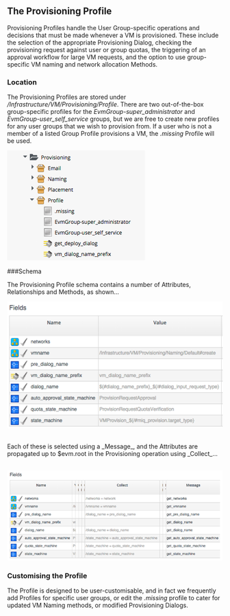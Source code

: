 ## The Provisioning Profile

Provisioning Profiles handle the User Group-specific operations and decisions that must be made whenever a VM is provisioned. These include the selection of the appropriate Provisioning Dialog, checking the provisioning request against user or group quotas, the triggering of an approval workflow for large VM requests, and the option to use group-specific VM naming and network allocation Methods.

### Location

The Provisioning Profiles are stored under _/Infrastructure/VM/Provisioning/Profile_. There are two out-of-the-box group-specific profiles for the _EvmGroup-super\_administrator_ and _EvmGroup-user\_self\_service_ groups, but we are free to create new profiles for any user groups that we wish to provision from. If a user who is not a member of a listed Group Profile provisions a VM, the _.missing_ Profile will be used.

![screenshot](images/screenshot4.png)

###Schema

The Provisioning Profile schema contains a number of Attributes, Relationships and Methods, as shown...
<br>

![screenshot](images/screenshot1.png?)

<br>
Each of these is selected using a _Message_, and the Attributes are propagated up to $evm.root in the Provisioning operation using _Collect_...
<br> <br>

![screenshot](images/screenshot5.png)

### Customising the Profile

The Profile is designed to be user-customisable, and in fact we frequently add Profiles for specific user groups, or edit the _.missing_ profile to cater for updated VM Naming methods, or modified Provisioning Dialogs.

